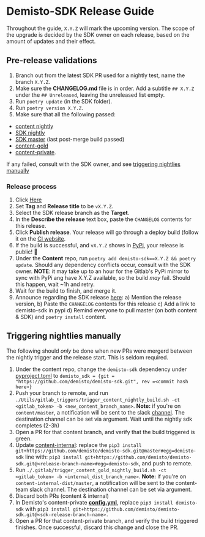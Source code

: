 # Demisto-SDK Release Guide

Throughout the guide, `X.Y.Z` will mark the upcoming version.
The scope of the upgrade is decided by the SDK owner on each release, based on the amount of updates and their effect.

## Pre-release validations

1) Branch out from the latest SDK PR used for a nightly test, name the branch `X.Y.Z`.
2) Make sure the **CHANGELOG.md** file is in order. Add a subtitle `## X.Y.Z` under the `## Unreleased`, leaving the unreleased list empty.
3) Run `poetry update` (in the SDK folder).
5) Run `poetry version X.Y.Z`.
6) Make sure that all the following passed:
  - [content nightly](https://code.pan.run/xsoar/content/-/pipeline_schedules)
  - [SDK nightly](https://code.pan.run/xsoar/content/-/pipeline_schedules)
  - [SDK master](https://github.com/demisto/demisto-sdk) (last post-merge build passed)
  - [content-gold](https://code.pan.run/xsoar/content-internal-dist/-/pipeline_schedules)
  - [content-private](https://github.com/demisto/content-private/actions).

  If any failed, consult with the SDK owner, and see [triggering nightlies manually](#triggering-nightlies-manually)

### Release process

1) Click [Here](https://github.com/demisto/demisto-sdk/releases/new)
2) Set **Tag** and **Release title** to be `vX.Y.Z`.
3) Select the SDK release branch as the **Target**.
4) In the **Describe the release** text box, paste the `CHANGELOG` contents for this release.
5) Click **Publish release**. Your release will go through a deploy build (follow it on the [CI website](https://app.circleci.com/pipelines/github/demisto/demisto-sdk).
6) If the build is successful, and `vX.Y.Z` shows in [PyPi](https://pypi.org/project/demisto-sdk/), your release is public! 🎉
7) Under the **Content** repo, run `poetry add demisto-sdk==X.Y.Z && poetry update`. Should any dependency conflicts occur, consult with the SDK owner.
  **NOTE**: it may take up to an hour for the Gitlab's PyPi mirror to sync with PyPi ang have X.Y.Z available, so the build _may_ fail. Should this happen, wait ~1h and retry.
9) Wait for the build to finish, and merge it.
10) Announce regarding the SDK release [here](https://panw-global.slack.com/archives/G011E63JXPB):
  a) Mention the release version,
  b) Paste the `CHANGELOG` contents for this release
  c) Add a link to demisto-sdk in pypi
  d) Remind everyone to pull master (on both content & SDK) and `poetry install` content.


## Triggering nightlies manually
The following should _only_ be done when new PRs were mergerd between the nightly trigger and the release start. This is seldom required.

1) Under the content repo, change the `demisto-sdk` dependency under [pyproject.toml]([url](https://github.com/demisto/content/blob/master/pyproject.toml)) to `demisto_sdk = {git = "https://github.com/demisto/demisto-sdk.git", rev =<commit hash here>}`
2) Push your branch to remote, and run `./Utils/gitlab_triggers/trigger_content_nightly_build.sh -ct <gitlab_token> -b <new_content_branch_name>`.
  **Note:** if you're on `content/master`, a notification will be sent to the slack [channel](https://panw-global.slack.com/archives/G011E63JXPB). The destination channel can be set via argument.  Wait until the nightly sdk completes (2-3h)
3) Open a PR for that content branch, and verify that the build triggered is green.
4) Update [content-internal](https://code.pan.run/xsoar/content-internal-dist/-/blob/master/.gitlab/.gitlab-ci.yml): replace the `pip3 install git+https://github.com/demisto/demisto-sdk.git@master#egg=demisto-sdk` line with: `pip3 install git+https://github.com/demisto/demisto-sdk.git@<release-branch-name>#egg=demisto-sdk`, and push to remote.
5) Run `./.gitlab/trigger_content_gold_nightly_build.sh -ct <gitlab_token> -b <internal_dist_branch_name>`.
  **Note:** if you're on `content-internal-dist/master`, a notification will be sent to the content-team slack channel. The destination channel can be set via argument.
6) Discard both PRs (content & internal)
7) In Demisto's content-private [**config.yml**](https://github.com/demisto/content-private/blob/master/.github/workflows/config.yml), replace `pip3 install demisto-sdk` with `pip3 install git+https://github.com/demisto/demisto-sdk.git@<sdk-release-branch-name>.`
8) Open a PR for that content-private branch, and verify the build triggered finishes. Once successful, discard this change and close the PR.
